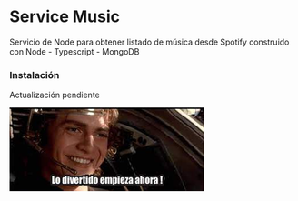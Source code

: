 # Service Music

Servicio de Node para obtener listado de música desde Spotify
construido con Node - Typescript - MongoDB

### Instalación

Actualización pendiente

![skywalker](./assets/music.jpeg "Jedi")

